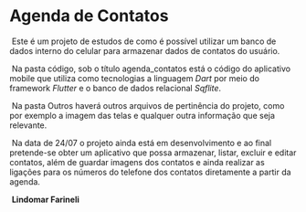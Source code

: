 # Agenda de Contatos

​	Este é um projeto de estudos de como é possível utilizar um banco de dados interno do celular para armazenar dados de contatos do usuário.

​	Na pasta código, sob o título agenda_contatos está o código do aplicativo mobile que utiliza como tecnologias a linguagem _Dart_ por meio do framework _Flutter_ e o banco de dados relacional _Sqflite_.

​	Na pasta Outros haverá outros arquivos de pertinência do projeto, como por exemplo a imagem das telas e qualquer outra informação que seja relevante.

​	Na data de 24/07 o projeto ainda está em desenvolvimento e ao final pretende-se obter um aplicativo que possa armazenar, listar, excluir e editar contatos, além de guardar imagens dos contatos e ainda realizar as ligações para os números do telefone dos contatos diretamente a partir da agenda.



​																	 **Lindomar Farineli**

 





